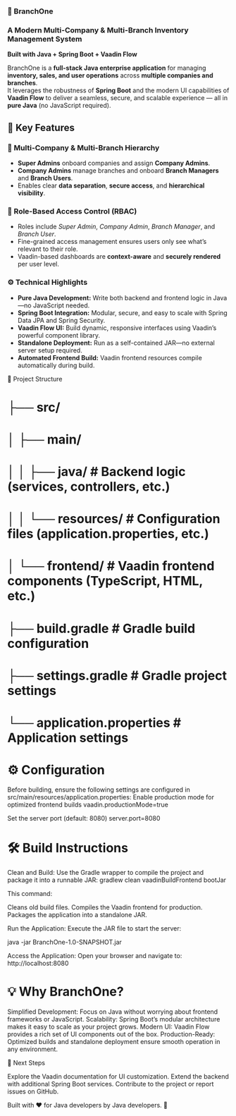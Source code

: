 ### 🌿 BranchOne  
### A Modern Multi-Company & Multi-Branch Inventory Management System  
**Built with Java + Spring Boot + Vaadin Flow**

BranchOne is a **full-stack Java enterprise application** for managing **inventory, sales, and user operations** across **multiple companies and branches**.  
It leverages the robustness of **Spring Boot** and the modern UI capabilities of **Vaadin Flow** to deliver a seamless, secure, and scalable experience — all in **pure Java** (no JavaScript required).

## 🚀 Key Features

### 🏢 Multi-Company & Multi-Branch Hierarchy  
- **Super Admins** onboard companies and assign **Company Admins**.  
- **Company Admins** manage branches and onboard **Branch Managers** and **Branch Users**.  
- Enables clear **data separation**, **secure access**, and **hierarchical visibility**.

### 🔐 Role-Based Access Control (RBAC)  
- Roles include *Super Admin*, *Company Admin*, *Branch Manager*, and *Branch User*.  
- Fine-grained access management ensures users only see what’s relevant to their role.  
- Vaadin-based dashboards are **context-aware** and **securely rendered** per user level.

### ⚙️ Technical Highlights  
- **Pure Java Development:** Write both backend and frontend logic in Java—no JavaScript needed.  
- **Spring Boot Integration:** Modular, secure, and easy to scale with Spring Data JPA and Spring Security.  
- **Vaadin Flow UI:** Build dynamic, responsive interfaces using Vaadin’s powerful component library.  
- **Standalone Deployment:** Run as a self-contained JAR—no external server setup required.  
- **Automated Frontend Build:** Vaadin frontend resources compile automatically during build.

🧩 Project Structure
# ├── src/
# │   ├── main/
# │   │   ├── java/               # Backend logic (services, controllers, etc.)
# │   │   └── resources/          # Configuration files (application.properties, etc.)
# │   └── frontend/               # Vaadin frontend components (TypeScript, HTML, etc.)
# ├── build.gradle                 # Gradle build configuration
# ├── settings.gradle              # Gradle project settings
# └── application.properties      # Application settings

# ⚙️ Configuration
Before building, ensure the following settings are configured in src/main/resources/application.properties:
Enable production mode for optimized frontend builds
vaadin.productionMode=true

Set the server port (default: 8080)
server.port=8080

# 🛠️ Build Instructions

Clean and Build:
Use the Gradle wrapper to compile the project and package it into a runnable JAR:
 gradlew clean vaadinBuildFrontend bootJar

This command:

Cleans old build files.
Compiles the Vaadin frontend for production.
Packages the application into a standalone JAR.

Run the Application:
Execute the JAR file to start the server:

java -jar BranchOne-1.0-SNAPSHOT.jar


Access the Application:
Open your browser and navigate to:
http://localhost:8080

# 💡 Why BranchOne?

Simplified Development: Focus on Java without worrying about frontend frameworks or JavaScript.
Scalability: Spring Boot’s modular architecture makes it easy to scale as your project grows.
Modern UI: Vaadin Flow provides a rich set of UI components out of the box.
Production-Ready: Optimized builds and standalone deployment ensure smooth operation in any environment.

📌 Next Steps

Explore the Vaadin documentation for UI customization.
Extend the backend with additional Spring Boot services.
Contribute to the project or report issues on GitHub.

Built with ❤️ for Java developers by Java developers. 🚀
